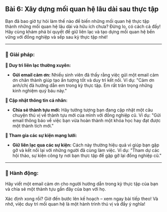 ## Bài 6: Xây dựng mối quan hệ lâu dài sau thực tập

Bạn đã bao giờ tự hỏi làm thế nào để biến những mối quan hệ thực tập thành những mối quan hệ lâu dài và hữu ích chưa? Đừng lo, có cách cả đấy! Hãy cùng khám phá bí quyết để giữ liên lạc và tạo dựng mối quan hệ bền vững với đồng nghiệp và sếp sau kỳ thực tập nhé!

---

### 📌 Giải pháp:

**🔹 Duy trì liên lạc thường xuyên:**
- **Gửi email cảm ơn:** Nhiều sinh viên đã thấy rằng việc gửi một email cảm ơn chân thành giúp tạo ấn tượng tốt và duy trì kết nối.
  Ví dụ: "Cảm ơn anh/chị đã hướng dẫn em trong kỳ thực tập. Em rất trân trọng những kinh nghiệm quý báu này."

**🔹 Cập nhật thông tin cá nhân:**
- **Chia sẻ thành tựu mới:** Hãy tưởng tượng bạn đang cập nhật một câu chuyện thú vị về thành tựu mới của mình với đồng nghiệp cũ.
  Ví dụ: "Gửi email thông báo về việc bạn vừa hoàn thành một khóa học hay đạt được một thành tích mới."

**🔹 Tham gia các sự kiện mạng lưới:**
- **Giữ liên lạc qua các sự kiện:** Cách này thường hiệu quả vì giúp bạn gặp gỡ và kết nối lại với những người đã cùng làm việc.
  Ví dụ: "Tham dự các hội thảo, sự kiện công ty nơi bạn thực tập để gặp gỡ lại đồng nghiệp cũ."

---

### 🚀 Hành động:

Hãy viết một email cảm ơn cho người hướng dẫn trong kỳ thực tập của bạn và chia sẻ một thành tựu gần đây của bạn với họ.

Xác định xong rồi? Giờ đến bước lên kế hoạch – xem ngay bài tiếp theo! Và nhớ, việc duy trì mối quan hệ là một hành trình thú vị và đầy ý nghĩa!